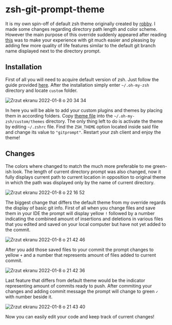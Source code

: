 # zsh-git-prompt-theme
It is my own spin-off of default zsh theme originally created by [robby](https://github.com/robbyrussell).
I made some changes regarding directory path length and color scheme. However the main purpose of this override suddenly appeared after reading [this](https://gist.github.com/AMoreaux/fb8df10b0de1d89fea45d8da5e467a86) was to make your experience with git much easier and pleasing by adding few more quality of life features similar to the default git branch name displayed next to the directory prompt.

## Installation
First of all you will need to acquire default version of zsh. Just follow the guide provided [here](https://github.com/ohmyzsh/ohmyzsh). After the installation simply enter ```~/.oh-my-zsh``` directory and locate ```custom``` folder. 

![Zrzut ekranu 2022-01-8 o 20 34 34](https://user-images.githubusercontent.com/60892747/148660113-6d0a1a71-aadc-45f9-be6e-353432b89b06.png)

In here you will be able to add your custom plugins and themes by placing them in according folders. Copy [theme file](gitprompt.zsh-theme) into the ```~/.oh-my-zsh/custom/themes``` directory. The only thing left to do is activate the theme by editing ```~/.zshrc``` file. Find the ```ZSH_THEME``` option located inside said file and change its value to ```"gitprompt"```. Restart your zsh client and enjoy the theme!

## Changes

The colors where changed to match the much more preferable to me green-ish look. The length of current directory prompt was also changed, now it fully displays current path to current location in opposition to original theme in which the path was displayed only by the name of current directory.

![Zrzut ekranu 2022-01-8 o 22 16 52](https://user-images.githubusercontent.com/60892747/148660258-43cf6e91-023b-4c8b-9eeb-9606958ebb45.png)

The biggest change that differs the default theme from my override regards the display of basic git info. First of all when you change files and save them in your IDE the prompt will display yellow ```!``` followed by a number indicating the combined amount of insertions and deletions in various files that you edited and saved on your local computer but have not yet added to the commit.

![Zrzut ekranu 2022-01-8 o 21 42 46](https://user-images.githubusercontent.com/60892747/148660351-74d87cbe-ef40-4c9d-b96d-0c6de88a805c.png)

After you add those saved files to your commit the prompt changes to yellow ```+``` and a number that represents amount of files added to current commit.

![Zrzut ekranu 2022-01-8 o 21 42 36](https://user-images.githubusercontent.com/60892747/148660464-4a39e378-8b69-420f-85aa-4241e20c7ce4.png)

Last feature that differs from default theme would be the indicator representing amount of commits ready to push. After commiting your changes and adding commit message the prompt will change to green ```✓``` with number beside it. 

![Zrzut ekranu 2022-01-8 o 21 43 40](https://user-images.githubusercontent.com/60892747/148660560-a5311443-95c5-48bc-9659-67b1a8849092.png)

Now you can easily edit your code and keep track of current changes!
